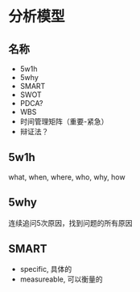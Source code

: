 # 分析模型

## 名称
- 5w1h
- 5why
- SMART
- SWOT
- PDCA?
- WBS
- 时间管理矩阵（重要-紧急）
- 辩证法？

## 5w1h
what, when, where, who, why, how

## 5why
连续追问5次原因，找到问题的所有原因

## SMART
- specific, 具体的
- measureable, 可以衡量的
